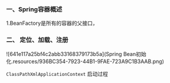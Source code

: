 ### 一、Spring容器概述
1.BeanFactory是所有的容器的父接口，


### 二、 定位、加载、注册

![641e117a25bf4c2abb33168379173b5a](Spring Bean初始化.resources/936BC354-7923-44B1-9FAE-723A9C1B3AAB.png)

`ClassPathXmlApplicationContext` 启动过程

